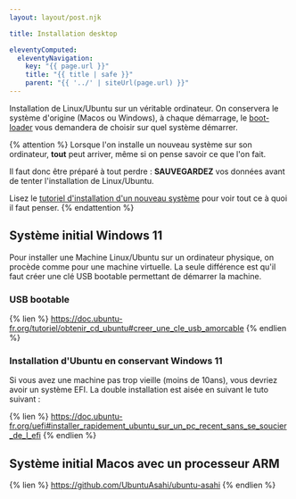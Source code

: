 ```yaml
---
layout: layout/post.njk

title: Installation desktop

eleventyComputed:
  eleventyNavigation:
    key: "{{ page.url }}"
    title: "{{ title | safe }}"
    parent: "{{ '../' | siteUrl(page.url) }}"
---
```


Installation de Linux/Ubuntu sur un véritable ordinateur. On conservera le système d'origine (Macos ou Windows), à chaque démarrage, le [boot-loader](https://fr.wikipedia.org/wiki/Chargeur_d%27amor%C3%A7age) vous demandera de choisir sur quel système démarrer.

{% attention %}
Lorsque l'on installe un nouveau système sur son ordinateur, **tout** peut arriver, même si on pense savoir ce que l'on fait.

Il faut donc être préparé à tout perdre : **SAUVEGARDEZ** vos données avant de tenter l'installation de Linux/Ubuntu.

Lisez le [tutoriel d'installation d'un nouveau système](/tutoriels/ordinateur-développement/installation-nouveau-système) pour voir tout ce à quoi il faut penser.
{% endattention %}

## Système initial Windows 11

Pour installer une Machine Linux/Ubuntu sur un ordinateur physique, on procède comme pour une machine virtuelle. La seule différence est qu'il faut créer une clé USB bootable permettant de démarrer la machine.

### USB bootable

{% lien %}
<https://doc.ubuntu-fr.org/tutoriel/obtenir_cd_ubuntu#creer_une_cle_usb_amorcable>
{% endlien %}

### Installation d'Ubuntu en conservant Windows 11

Si vous avez une machine pas trop vieille (moins de 10ans), vous devriez avoir un système EFI. La double installation est aisée en suivant le tuto suivant :

{% lien %}
<https://doc.ubuntu-fr.org/uefi#installer_rapidement_ubuntu_sur_un_pc_recent_sans_se_soucier_de_l_efi>
{% endlien %}

## Système initial Macos avec un processeur ARM

{% lien %}
<https://github.com/UbuntuAsahi/ubuntu-asahi>
{% endlien %}
